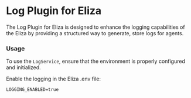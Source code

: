 # Log Plugin for Eliza

The Log Plugin for Eliza is designed to enhance the logging capabilities of the Eliza by providing a structured way to generate, store  logs for agents.

### Usage

To use the `LogService`, ensure that the environment is properly configured and initialized.

Enable the logging in the Eliza .env file:

```env
LOGGING_ENABLED=true
```
